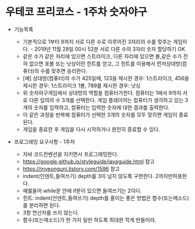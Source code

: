 # 우테코 프리코스 - 1주차 숫자야구

* 기능목록
  * 기본적으로 1부터 9까지 서로 다른 수로 이루어진 3자리의 수를 맞추는 게임이다. - 2019년 11월 28일 00시 52분 서로 다른 수의 3자리 숫자 할당하기 OK
  * 같은 수가 같은 자리에 있으면 스트라이크, 다른 자리에 있으면 볼,같은 수가 전혀 없으면 포볼 또는 낫싱이란 힌트를 얻고, 그 힌트를 이용해서 먼저상대방(컴퓨터)의 수를 맞추면 승리한다.
  * [예] 상대방(컴퓨터)의 수가 425일때, 123을 제시한 경우: 1스트라이크, 456을 제시한 경우: 1스트라이크 1볼, 789를 제시한 경우: 낫싱
  * 위 숫자야구게임에서 상대방의 역할을 컴퓨터가한다. 컴퓨터는 1에서 9까지 서로 다른 임의의 수 3개를 선택한다. 게임 플레이어는 컴퓨터가 생각하고 있는 3개의 숫자를 입력하고, 컴퓨터는 입력한 숫자에 대한 결과를 출력한다.
  * 이 같은 과정을 반복해 컴퓨터가 선택한 3개의 숫자를 모두 맞히면 게임이 종료된다.
  * 게임을 종료한 후 게임을 다시 시작하거나 완전히 종료할 수 있다.

* 프로그래밍 요구사항 - 1주차
  * 자바 코드컨벤션을 지키면서 프로그래밍한다.
  * https://google.github.io/styleguide/javaguide.html 참고
  * https://myeonguni.tistory.com/1596 참고
  * indent(인덴트,들여쓰기) depth를 3이 넘지 않도록 구현한다. 2까지만허용한다.
  * 예를들어 while문 안에 if문이 있으면 들여쓰기는 2이다.
  * 힌트: indent(인덴트,들여쓰기) depth를 줄이는 좋은 방법은 함수(또는메소드)를 분리하면 된다.
  * 3항 연산자를 쓰지 않는다.
  * 함수(또는메소드)가 한 가지 일만 하도록 최대한 작게 만들어라.
